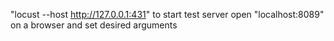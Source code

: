 "locust --host http://127.0.0.1:431" to start test server
open "localhost:8089" on a browser and set desired arguments
